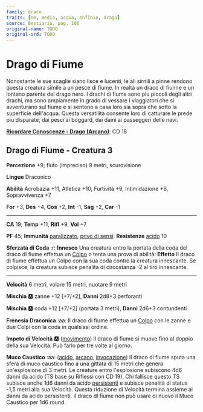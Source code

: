 ```yaml
---
family: draco
traits: [nm, media, acqua, anfibio, drago]
source: Bestiario, pag. 106
original-name: TODO
original-srd: TODO
---
```


# Drago di Fiume

Nonostante le sue scaglie siano lisce e lucenti, le ali sirnili a pinne rendono questa creatura simile a un pesce di fiume. ln realtà un draco di fiunne e un lontano parente del drago nero. I drachi di fiume sono piu piccoli degli altri drachi, ma sono ampiamente in grado di vessare i viaggiatori che si avventurano sul fiume e si sentono a casa loro sia sopra che sotto la superficie dell'acqua. Questa versatilità consente loro di catturare le prede piu disparate, dai pesci ai boggard, dai daini ai passeggeri delle navi.

**[Ricordare Conoscenze - Drago (Arcano)](/azioni/ricordare-conoscenze)**: CD 18

## Drago di Fiume - Creatura 3

**Percezione** +9; fiuto (impreciso) 9 metri, scurovisione

**Lingue** Draconico

**Abilità** Acrobazia +11, Atletica +10, Furtività +9, Intimidazione +6, Sopravvivenza +7

**For** +3, **Des** +4, **Cos** +2, **Int** -1, **Sag** +2, **Car** -1

***

**CA** 19; **Temp** +11, **Rifl** +9, **Vol** +7

**PF** 45; **Immunità** [paralizzato](/condizioni/paralizzato), [privo di sensi](/condizioni/privo-di-sensi): **Resistenze** [acido](/tratti/acido) 10

**Sferzata di Coda** :r: **Innesco** Una creatura entro la portata della coda del draco di fiume effettua un [Colpo](/azioni/colpire) o tenta una prova di abilità: **Effetto** Il draco di fiume effettua un Colpo con la sua coda contro la creatura innescante. Se colpisce, la creatura subisce penalità di circostanza -2 al tiro innescante.

***

**Velocità** 6 metri, volare 15 metri, nuotare 9 metri

**Mischia** :a: zanne +12 \[+7/+2], **Danni** 2d8+3 perforanti

**Mischia** :a: coda +12 \[+7/+2] (portata 3 metri), **Danni** 2d6+3 contundenti

**Frenesia Draconica** :aa:  Il draco di fiume effettua un [Colpo](/azioni/colpire) con le zanne e due Colpi con la coda in qualsiasi ordine.

**Impeto di Velocità** :a: ([movimento](/tratti/movimento)) Il draco di fiume si muove fino al doppio della sua Velocità. Può farlo per tre volte al giorno.

**Muco Caustico** :aa: ([acido](/tratti/acido), [arcano](/tratti/arcano), [invocazione](/tratti/invocazione)) Il draco di fiume sputa una sfera di muco caustico fino a una gittata di 15 metri che genera un'esplosione di 3 metri. Le creature entro l'esplosione subiscono 4d6 danni da acido (TS base su Riflessi con CD 19). Chi fallisce questo TS subisce anche 1d6 danni da acido [persistenti](/condizioni/danno-persistente) e subisce penalità di status -1,5 metri alla sua Velocità. Questa riduzione di Velocità termina assieme ai danni da acido persistenti. Il draco dl fiume non può usare di nuovo il Muco Caustico per 1d6 round.
